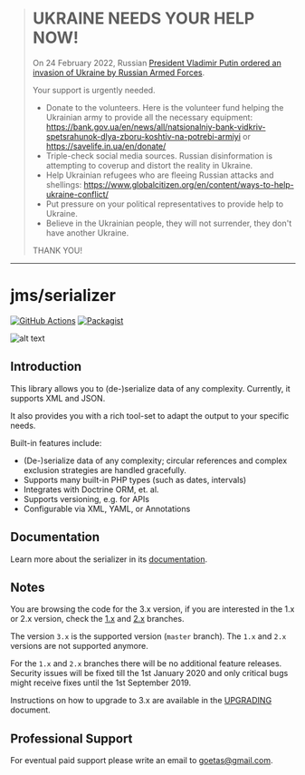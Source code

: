 > # UKRAINE NEEDS YOUR HELP NOW!
>
> On 24 February 2022, Russian [President Vladimir Putin ordered an invasion of Ukraine by Russian Armed Forces](https://www.bbc.com/news/world-europe-60504334).
>
> Your support is urgently needed.
>
> - Donate to the volunteers. Here is the volunteer fund helping the Ukrainian army to provide all the necessary equipment:
>  https://bank.gov.ua/en/news/all/natsionalniy-bank-vidkriv-spetsrahunok-dlya-zboru-koshtiv-na-potrebi-armiyi or https://savelife.in.ua/en/donate/
> - Triple-check social media sources. Russian disinformation is attempting to coverup and distort the reality in Ukraine.
> - Help Ukrainian refugees who are fleeing Russian attacks and shellings: https://www.globalcitizen.org/en/content/ways-to-help-ukraine-conflict/
> -  Put pressure on your political representatives to provide help to Ukraine.
> -  Believe in the Ukrainian people, they will not surrender, they don't have another Ukraine.
>
> THANK YOU!
----

# jms/serializer 

[![GitHub Actions][GA Image]][GA Link]
[![Packagist][Packagist Image]][Packagist Link]

![alt text](doc/logo-small.png)

## Introduction

This library allows you to (de-)serialize data of any complexity. Currently, it supports XML and JSON.

It also provides you with a rich tool-set to adapt the output to your specific needs.

Built-in features include:

- (De-)serialize data of any complexity; circular references and complex exclusion strategies are handled gracefully.
- Supports many built-in PHP types (such as dates, intervals)
- Integrates with Doctrine ORM, et. al.
- Supports versioning, e.g. for APIs
- Configurable via XML, YAML, or Annotations

   
## Documentation

Learn more about the serializer in its [documentation](http://jmsyst.com/libs/serializer).

## Notes

You are browsing the code for the 3.x version, if you are interested in the 1.x or 2.x version, 
check the [1.x][1.x] and [2.x][2.x] branches.

The version `3.x` is the supported version (`master` branch).
The `1.x` and `2.x` versions are not supported anymore. 

For the `1.x` and `2.x` branches there will be no additional feature releases.  
Security issues will be fixed till the 1st January 2020 and 
only critical bugs might receive fixes until the 1st September 2019.

Instructions on how to upgrade to 3.x are available in the [UPGRADING][UPGRADING] document.

## Professional Support

For eventual paid support please write an email to [goetas@gmail.com](mailto:goetas@gmail.com).
 

  [CHANGELOG]: https://github.com/schmittjoh/serializer/blob/master/CHANGELOG.md
  [UPGRADING]: https://github.com/schmittjoh/serializer/blob/master/UPGRADING.md

  [GA Image]: https://github.com/schmittjoh/serializer/workflows/CI/badge.svg
  
  [GA Link]: https://github.com/schmittjoh/serializer/actions?query=workflow%3A%22CI%22+branch%3Amaster
  
  [Packagist Image]: https://img.shields.io/packagist/v/jms/serializer.svg
  
  [Packagist Link]: https://packagist.org/packages/jms/serializer
  
  [1.x]: https://github.com/schmittjoh/serializer/tree/1.x
  [2.x]: https://github.com/schmittjoh/serializer/tree/2.x
